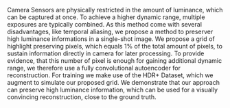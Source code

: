 Camera Sensors are physically restricted in the amount of luminance, which can be captured at once. To achieve a higher dynamic range, multiple exposures are typically combined. As this method come with several disadvantages, like temporal aliasing, we propose a method to preserver high luminance informations in a single-shot image. We propose a grid of highlight preserving pixels, which equals 1\% of the total amount of pixels, to sustain information directly in camera for later processing. To provide evidence, that this number of pixel is enough for gaining additional dynamic range, we therefore use a fully convolutional autoencoder for reconstruction. For training we make use of the HDR+ Dataset, which we augment to simulate our proposed grid. We demonstrate that our approach can preserve high luminance information, which can be used for a visually convincing reconstruction, close to the ground truth.